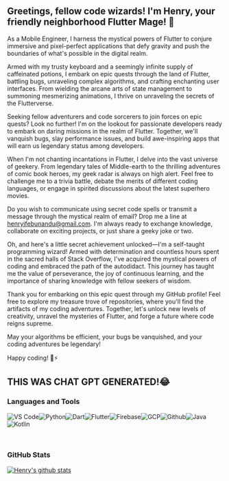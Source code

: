 ## Greetings, fellow code wizards! I'm Henry, your friendly neighborhood Flutter Mage! 👋

As a Mobile Engineer, I harness the mystical powers of Flutter to conjure immersive and pixel-perfect applications that defy gravity and push the boundaries of what's possible in the digital realm.

Armed with my trusty keyboard and a seemingly infinite supply of caffeinated potions, I embark on epic quests through the land of Flutter, battling bugs, unraveling complex algorithms, and crafting enchanting user interfaces. From wielding the arcane arts of state management to summoning mesmerizing animations, I thrive on unraveling the secrets of the Flutterverse.

Seeking fellow adventurers and code sorcerers to join forces on epic quests? Look no further! I'm on the lookout for passionate developers ready to embark on daring missions in the realm of Flutter. Together, we'll vanquish bugs, slay performance issues, and build awe-inspiring apps that will earn us legendary status among developers.

When I'm not chanting incantations in Flutter, I delve into the vast universe of geekery. From legendary tales of Middle-earth to the thrilling adventures of comic book heroes, my geek radar is always on high alert. Feel free to challenge me to a trivia battle, debate the merits of different coding languages, or engage in spirited discussions about the latest superhero movies.

Do you wish to communicate using secret code spells or transmit a message through the mystical realm of email? Drop me a line at henryifebunandu@gmail.com. I'm always ready to exchange knowledge, collaborate on exciting projects, or just share a geeky joke or two.

Oh, and here's a little secret achievement unlocked—I'm a self-taught programming wizard! Armed with determination and countless hours spent in the sacred halls of Stack Overflow, I've acquired the mystical powers of coding and embraced the path of the autodidact. This journey has taught me the value of perseverance, the joy of continuous learning, and the importance of sharing knowledge with fellow seekers of wisdom.

Thank you for embarking on this epic quest through my GitHub profile! Feel free to explore my treasure trove of repositories, where you'll find the artifacts of my coding adventures. Together, let's unlock new levels of creativity, unravel the mysteries of Flutter, and forge a future where code reigns supreme.

May your algorithms be efficient, your bugs be vanquished, and your coding adventures be legendary!

Happy coding! 🚀⚡️

## THIS WAS CHAT GPT GENERATED!😂



<!-- ### Hi there 👋

My name is Ifebunandu Henry, I'm a Mobile Application Developer -->


<!--
**maykhid/maykhid** is a ✨ _special_ ✨ repository because its `README.md` (this file) appears on your GitHub profile.

Here are some ideas to get you started:

- 🔭 I’m currently working on ...
- 🌱 I’m currently learning Django (Django rest framework)
- 👯 I’m looking to collaborate on Flutter projects
- 🤔 I’m looking for help with DRF for Backend development
- 💬 Ask me about Flutter and Anime - 🌝
- 📫 How to reach me: henryifebunandu@gmail.com
- 😄 Pronouns: He/Him/His
- ⚡ Fun fact: Self taught programmer
-->

<!-- - 🔭 I’m currently working on Flutter apps
- 👯 I’m looking to collaborate on Flutter projects
- 💬 Ask me about Flutter and Anime - 🌝
- 📫 How to reach me: henryifebunandu@gmail.com
- 😄 Pronouns: He/Him/His
- ⚡ Fun fact: Self taught programmer
<br /> -->

### Languages and Tools

![VS Code](https://img.shields.io/badge/VS_Code-blue?style=for-the-badge&logo=visual-studio-code)![Python](https://img.shields.io/badge/Python-lightgrey?style=for-the-badge&logo=python)![Dart](https://img.shields.io/badge/Dart-informational?style=for-the-badge&logo=dart)![Flutter](https://img.shields.io/badge/Flutter-informational?style=for-the-badge&logo=flutter)![Firebase](https://img.shields.io/badge/Firebase-yellow?style=for-the-badge&logo=firebase&)![GCP](https://img.shields.io/badge/Google_Cloud-lightgrey?style=for-the-badge&logo=google-cloud)![Github](https://img.shields.io/badge/Github-black?style=for-the-badge&logo=github)![Java](https://img.shields.io/badge/Java-red?style=for-the-badge&logo=java)![Kotlin](https://img.shields.io/badge/Kotlin-pink?style=for-the-badge&logo=kotlin)

<br />


### GitHub Stats

[![Henry's github stats](https://github-readme-stats.vercel.app/api?username=maykhid&show_icons=true)](https://github.com/maykhid/github-readme-stats)


<!-- [![Top Langs](https://github-readme-stats.vercel.app/api/top-langs/?username=maykhid)](https://github.com/maykhid/github-readme-stats) -->
